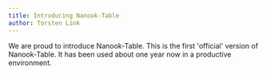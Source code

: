 ```yaml
---
title: Introducing Nanook-Table
author: Torsten Link
---
```


We are proud to introduce Nanook-Table. This is the first 'official' version of Nanook-Table. It has been used about
one year now in a productive environment.
